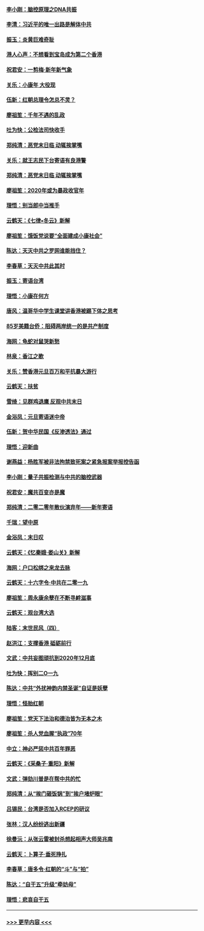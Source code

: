 #### [李小刚：脑控原理之DNA共振](../pages/nsc993/n11780962.md?t=01100833) 
#### [李清：习近平的唯一出路是解体中共](../pages/nsc993/n11780866.md?t=01100833) 
#### [振玉：炎黄巨难奇耻](../pages/nsc993/n11779632.md?t=01100833) 
#### [港人心声：不想看到宝岛成为第二个香港](../pages/nsc993/n11778817.md?t=01100833) 
#### [祝君安：一剪梅‧新年新气象](../pages/nsc993/n11776340.md?t=01100833) 
#### [关乐：小康年 大役现](../pages/nsc993/n11774213.md?t=01100833) 
#### [伍新：红朝总理令怎总不灵？](../pages/nsc993/n11770813.md?t=01100833) 
#### [廖祖笙：千年不遇的乱政](../pages/nsc993/n11770373.md?t=01100833) 
#### [吐为快：公检法司快收手](../pages/nsc993/n11770359.md?t=01100833) 
#### [郑纯清：恶党末日临 动辄挨掌嘴](../pages/nsc993/n11769912.md?t=01100833) 
#### [关乐：就王志民下台寄语有良港警](../pages/nsc993/n11769903.md?t=01100833) 
#### [郑纯清：恶党末日临 动辄挨掌嘴](../pages/nsc993/n11769356.md?t=01100833) 
#### [廖祖笙：2020年或为暴政收官年](../pages/nsc993/n11768216.md?t=01100833) 
#### [理悟：别当郎中当推手](../pages/nsc993/n11768243.md?t=01100833) 
#### [云鹤天：《七律▪冬云》新解](../pages/nsc993/n11768204.md?t=01100833) 
#### [廖祖笙：饿饭党说要“全面建成小康社会”](../pages/nsc993/n11767482.md?t=01100833) 
#### [陈达：天灭中共之罗网谁能挡住？](../pages/nsc993/n11767465.md?t=01100833) 
#### [李春草：天灭中共此其时](../pages/nsc993/n11767452.md?t=01100833) 
#### [振玉：寄语台湾](../pages/nsc993/n11767432.md?t=01100833) 
#### [理悟：小康在何方](../pages/nsc993/n11767394.md?t=01100833) 
#### [唐风：温哥华中学生课堂讲香港被踢下体之思考](../pages/nsc993/n11766848.md?t=01100833) 
#### [85岁美籍台侨：阻碍两岸统一的是共产制度](../pages/nsc993/n11765043.md?t=01100833) 
#### [海网：龟蛇对鼠哭新愁](../pages/nsc993/n11764895.md?t=01100833) 
#### [林泉：香江之歌](../pages/nsc993/n11764415.md?t=01100833) 
#### [关乐：赞香港元旦百万和平抗暴大游行](../pages/nsc993/n11764382.md?t=01100833) 
#### [云鹤天：扶贫](../pages/nsc993/n11764245.md?t=01100833) 
#### [雪绮：见群鸡退鹰  反观中共末日](../pages/nsc993/n11762112.md?t=01100833) 
#### [金浴凤：元旦寄语迷中帝](../pages/nsc993/n11761788.md?t=01100833) 
#### [伍新：贺中华民国《反渗透法》通过](../pages/nsc993/n11761994.md?t=01100833) 
#### [理悟：迎新曲](../pages/nsc993/n11761152.md?t=01100833) 
#### [谢燕益：杨胜军被非法拘禁致死案之紧急报案举报控告函](../pages/nsc993/n11756134.md?t=01100833) 
#### [李小刚：量子共振检测与中共的脑控武器](../pages/nsc993/n11754518.md?t=01100833) 
#### [祝君安：魔共百变亦是魔](../pages/nsc993/n11754469.md?t=01100833) 
#### [郑纯清：二零二零年散伙演弃年——新年寄语](../pages/nsc993/n11754195.md?t=01100833) 
#### [千瑞：望中原](../pages/nsc993/n11754159.md?t=01100833) 
#### [金浴凤：末日叹](../pages/nsc993/n11752359.md?t=01100833) 
#### [云鹤天：《忆秦娥‧娄山关》新解](../pages/nsc993/n11752348.md?t=01100833) 
#### [海网：户口松绑之来龙去脉](../pages/nsc993/n11752328.md?t=01100833) 
#### [云鹤天：十六字令‧中共在二零一九](../pages/nsc993/n11752305.md?t=01100833) 
#### [廖祖笙：周永康余孽在不断寻衅滋事](../pages/nsc993/n11751013.md?t=01100833) 
#### [云鹤天：观台湾大选](../pages/nsc993/n11751007.md?t=01100833) 
#### [陆客：末世民风（四）](../pages/nsc993/n11749203.md?t=01100833) 
#### [赵洪江：支撑香港 砥砺前行](../pages/nsc993/n11748482.md?t=01100833) 
#### [文武：中共妄图顽抗到2020年12月底](../pages/nsc993/n11748446.md?t=01100833) 
#### [吐为快：挥别二O一九](../pages/nsc993/n11748411.md?t=01100833) 
#### [陈达：中共“外扰神韵内禁圣诞”自证是妖孽](../pages/nsc993/n11748226.md?t=01100833) 
#### [理悟：怪胎红朝](../pages/nsc993/n11748206.md?t=01100833) 
#### [廖祖笙：党天下法治和德治皆为无本之木](../pages/nsc993/n11748135.md?t=01100833) 
#### [廖祖笙：杀人党血腥“执政”70年](../pages/nsc993/n11745144.md?t=01100833) 
#### [中立：神必严惩中共百年罪恶](../pages/nsc993/n11744970.md?t=01100833) 
#### [云鹤天：《采桑子‧重阳》新解](../pages/nsc993/n11744948.md?t=01100833) 
#### [文武：弹劾川普是在帮中共的忙](../pages/nsc993/n11744758.md?t=01100833) 
#### [郑纯清：从“挨门砸饭锅”到“挨户堵炉眼”](../pages/nsc993/n11744745.md?t=01100833) 
#### [吕锡民：台湾是否加入RCEP的研议](../pages/nsc993/n11744701.md?t=01100833) 
#### [张林：汉人纷纷逃出新疆](../pages/nsc993/n11743530.md?t=01100833) 
#### [徐曼沅：从张云雷被封杀想起相声大师吴兆南](../pages/nsc993/n11741816.md?t=01100833) 
#### [云鹤天：卜算子‧垂死挣扎](../pages/nsc993/n11739956.md?t=01100833) 
#### [李春草：唐多令‧红朝的“斗”与“拍”](../pages/nsc993/n11739830.md?t=01100833) 
#### [陈达：“自干五”升级“牵妨母”](../pages/nsc993/n11739724.md?t=01100833) 
#### [理悟：悲哀自干五](../pages/nsc993/n11739547.md?t=01100833) 

----
#### [ >>> 更早内容 <<< ](../indexes/nsc993-earlier.md)
